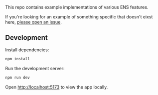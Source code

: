 This repo contains example implementations of various ENS features.

If you're looking for an example of something specific that doesn't eixst here, [please open an issue](https://github.com/ensdomains/frontend-template/issues).

## Development

Install dependencies:

```bash
npm install
```

Run the development server:

```bash
npm run dev
```

Open [http://localhost:5173](http://localhost:5173) to view the app locally.
